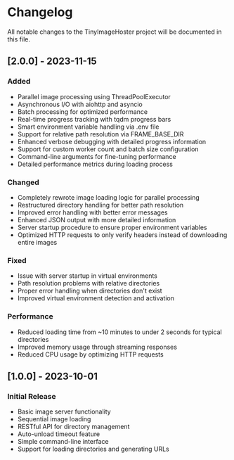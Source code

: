 # Changelog

All notable changes to the TinyImageHoster project will be documented in this file.

## [2.0.0] - 2023-11-15

### Added
- Parallel image processing using ThreadPoolExecutor
- Asynchronous I/O with aiohttp and asyncio
- Batch processing for optimized performance
- Real-time progress tracking with tqdm progress bars
- Smart environment variable handling via .env file
- Support for relative path resolution via FRAME_BASE_DIR
- Enhanced verbose debugging with detailed progress information
- Support for custom worker count and batch size configuration
- Command-line arguments for fine-tuning performance
- Detailed performance metrics during loading process

### Changed
- Completely rewrote image loading logic for parallel processing
- Restructured directory handling for better path resolution
- Improved error handling with better error messages
- Enhanced JSON output with more detailed information
- Server startup procedure to ensure proper environment variables
- Optimized HTTP requests to only verify headers instead of downloading entire images

### Fixed
- Issue with server startup in virtual environments
- Path resolution problems with relative directories
- Proper error handling when directories don't exist
- Improved virtual environment detection and activation

### Performance
- Reduced loading time from ~10 minutes to under 2 seconds for typical directories
- Improved memory usage through streaming responses
- Reduced CPU usage by optimizing HTTP requests

## [1.0.0] - 2023-10-01

### Initial Release
- Basic image server functionality
- Sequential image loading
- RESTful API for directory management
- Auto-unload timeout feature
- Simple command-line interface
- Support for loading directories and generating URLs 